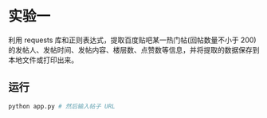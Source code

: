 # 实验一

利用 requests 库和正则表达式，提取百度贴吧某一热门帖(回帖数量不小于 200)的发帖人、发帖时间、发帖内容、楼层数、点赞数等信息，并将提取的数据保存到本地文件或打印出来。

## 运行

```bash
python app.py # 然后输入帖子 URL
```
